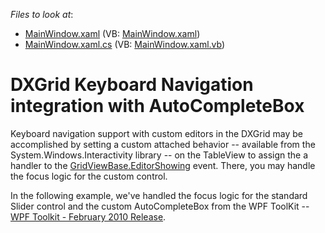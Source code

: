 <!-- default file list -->
*Files to look at*:

* [MainWindow.xaml](./CS/keyboardNavigation/MainWindow.xaml) (VB: [MainWindow.xaml](./VB/keyboardNavigation/MainWindow.xaml))
* [MainWindow.xaml.cs](./CS/keyboardNavigation/MainWindow.xaml.cs) (VB: [MainWindow.xaml.vb](./VB/keyboardNavigation/MainWindow.xaml.vb))
<!-- default file list end -->
# DXGrid Keyboard Navigation integration with AutoCompleteBox


<p>Keyboard navigation support with custom editors in the DXGrid may be accomplished by setting a custom attached behavior -- available from the System.Windows.Interactivity library -- on the TableView to assign the a handler to the <a href="http://documentation.devexpress.com/#WPF/DevExpressXpfGridGridViewBase_ShowingEditortopic">GridViewBase.EditorShowing</a> event. There, you may handle the focus logic for the custom control.</p><p>In the following example, we've handled the focus logic for the standard Slider control and the custom AutoCompleteBox from the WPF ToolKit -- <a href="http://wpf.codeplex.com/releases/view/40535">WPF Toolkit - February 2010 Release</a>.</p>

<br/>


